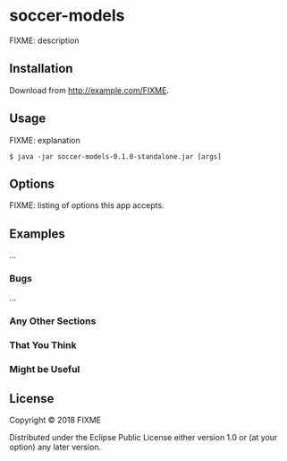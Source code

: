 # soccer-models

FIXME: description

## Installation

Download from http://example.com/FIXME.

## Usage

FIXME: explanation

    $ java -jar soccer-models-0.1.0-standalone.jar [args]

## Options

FIXME: listing of options this app accepts.

## Examples

...

### Bugs

...

### Any Other Sections
### That You Think
### Might be Useful

## License

Copyright © 2018 FIXME

Distributed under the Eclipse Public License either version 1.0 or (at
your option) any later version.
